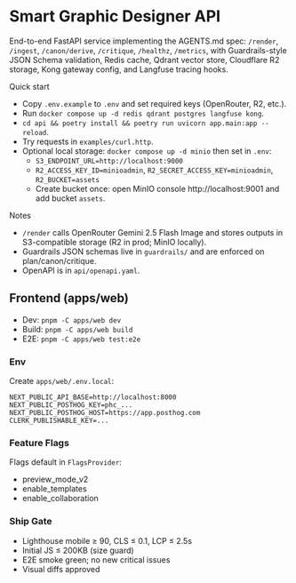 # Smart Graphic Designer API

End-to-end FastAPI service implementing the AGENTS.md spec: `/render`, `/ingest`, `/canon/derive`, `/critique`, `/healthz`, `/metrics`, with Guardrails-style JSON Schema validation, Redis cache, Qdrant vector store, Cloudflare R2 storage, Kong gateway config, and Langfuse tracing hooks.

Quick start
- Copy `.env.example` to `.env` and set required keys (OpenRouter, R2, etc.).
- Run `docker compose up -d redis qdrant postgres langfuse kong`.
- `cd api && poetry install && poetry run uvicorn app.main:app --reload`.
- Try requests in `examples/curl.http`.
- Optional local storage: `docker compose up -d minio` then set in `.env`:
  - `S3_ENDPOINT_URL=http://localhost:9000`
  - `R2_ACCESS_KEY_ID=minioadmin`, `R2_SECRET_ACCESS_KEY=minioadmin`, `R2_BUCKET=assets`
  - Create bucket once: open MinIO console http://localhost:9001 and add bucket `assets`.

Notes
- `/render` calls OpenRouter Gemini 2.5 Flash Image and stores outputs in S3-compatible storage (R2 in prod; MinIO locally).
- Guardrails JSON schemas live in `guardrails/` and are enforced on plan/canon/critique.
- OpenAPI is in `api/openapi.yaml`.

## Frontend (apps/web)

- Dev: `pnpm -C apps/web dev`
- Build: `pnpm -C apps/web build`
- E2E: `pnpm -C apps/web test:e2e`

### Env

Create `apps/web/.env.local`:

```
NEXT_PUBLIC_API_BASE=http://localhost:8000
NEXT_PUBLIC_POSTHOG_KEY=phc_...
NEXT_PUBLIC_POSTHOG_HOST=https://app.posthog.com
CLERK_PUBLISHABLE_KEY=...
```

### Feature Flags

Flags default in `FlagsProvider`:
- preview_mode_v2
- enable_templates
- enable_collaboration

### Ship Gate

- Lighthouse mobile ≥ 90, CLS ≤ 0.1, LCP ≤ 2.5s
- Initial JS ≤ 200KB (size guard)
- E2E smoke green; no new critical issues
- Visual diffs approved
